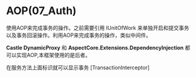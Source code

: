 # AOP(07_Auth)
使用AOP来完成事务的操作。之前需要引用 IUnitOfWork 来单独开启和提交事务以及事务回滚操作。利用AOP来完成事务的操作，类似中间件。

**Castle DynamicProxy** 和 **AspectCore.Extensions.DependencyInjection** 都可以实现AOP,本框架使用的是后者。

在服务方法上面标识就可以显示事务   [TransactionInterceptor]